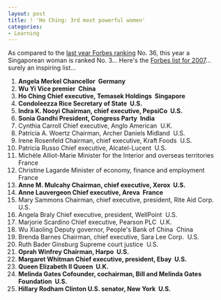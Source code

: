 ```yaml
---
layout: post
title: ! 'Ho Ching: 3rd most powerful women'
categories:
- Learning
---
```



As compared to the [last year Forbes ranking](http://www.forbes.com/lists/2006/11/06women_The-100-Most-Powerful-Women_Rank.html) No. 36, this year a Singaporean woman is ranked No. 3... Here's the [Forbes list for 2007](http://www.forbes.com/lists/2007/11/biz-07women_The-100-Most-Powerful-Women_Rank.html)... surely an inspiring list...

1. **Angela Merkel Chancellor  Germany**
2. **Wu Yi Vice premier  China**
3. **Ho Ching Chief executive, Temasek Holdings  Singapore**
4. **Condoleezza Rice Secretary of State  U.S.**
5. **Indra K. Nooyi Chairman, chief executive, PepsiCo  U.S.**
6. **Sonia Gandhi President, Congress Party  India**
7. Cynthia Carroll Chief executive, Anglo American  U.K. 
8. Patricia A. Woertz Chairman, Archer Daniels Midland  U.S. 
9. Irene Rosenfeld Chairman, chief executive, Kraft Foods  U.S. 
10. Patricia Russo Chief executive, Alcatel-Lucent  U.S. 
11. Michèle Alliot-Marie Minister for the Interior and overseas territories  France 
12. Christine Lagarde Minister of economy, finance and employment  France 
13. **Anne M. Mulcahy Chairman, chief executive, Xerox  U.S.**
14. **Anne Lauvergeon Chief executive, Areva  France**
15. Mary Sammons Chairman, chief executive, president, Rite Aid Corp.  U.S. 
16. Angela Braly Chief executive, president, WellPoint  U.S. 
17. Marjorie Scardino Chief executive, Pearson PLC  U.K. 
18. Wu Xiaoling Deputy governor, People's Bank of China  China 
19. Brenda Barnes Chairman, chief executive, Sara Lee Corp.  U.S. 
20. Ruth Bader Ginsburg Supreme court justice  U.S. 
21. **Oprah Winfrey Chairman, Harpo  U.S.**
22. **Margaret Whitman Chief executive, president, Ebay  U.S.** 
23. **Queen Elizabeth II Queen  U.K.**
24. **Melinda Gates Cofounder, cochairman, Bill and Melinda Gates Foundation  U.S.**
25. **Hillary Rodham Clinton U.S. senator, New York  U.S.**
